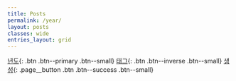 ```yaml
---
title: Posts
permalink: /year/
layout: posts
classes: wide
entries_layout: grid
---
```


[년도](../year){: .btn .btn--primary .btn--small}
[태그](../tags){: .btn .btn--inverse .btn--small}
[생성](https://github.com/{{site.repository}}/new/main/_posts_){: .page__button .btn .btn--success .btn--small}

